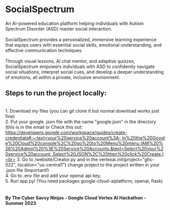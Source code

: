 # SocialSpectrum
An AI-powered education platform helping individuals with Autism Spectrum Disorder (ASD) master social interaction.<br><br>
SocialSpectrum provides a personalized, immersive learning experience that equips users with essential social skills, emotional understanding, and effective communication techniques.<br><br>
Through visual lessons, AI chat mentor, and adaptive quizzes, SocialSpectrum empowers individuals with ASD to confidently navigate social situations, interpret social cues, and develop a deeper understanding of emotions, all within a private, inclusive environment.<br>


## Steps to run the project locally:
<br>1. Download my files (you can git clone it but normal download works just fine)<br>
2. Put your google .json file with the name "google.json" in the directory<br>(this is in the email or Check this out:
https://developers.google.com/workspace/guides/create-credentials#:~:text=your%20service%20account%3A-,In%20the%20Google%20Cloud%20console%2C%20go%20to%20Menu%20menu,IAM%20%26%20Admin%20%3E%20Service%20Accounts.&text=Select%20your%20service%20account.,Select%20JSON%2C%20then%20click%20Create.)<br>
3. Go to /website/Creator.py and in the vertexai.init(project="ghc-022", location="us-central1") change project to the project written in your .json file (Important!)<br>
4. Go to .env file and add your openai api key.<br>
5. Run app.py! (You need packages google-cloud-aiplatform, openai, flask)<br><br>

#### By The Cyber Savvy Ninjas - Google Cloud Vertex AI Hackathon - Summer 2023

